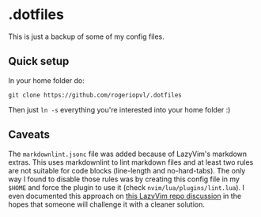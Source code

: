 # .dotfiles

This is just a backup of some of my config files.

## Quick setup

In your home folder do:

    git clone https://github.com/rogeriopvl/.dotfiles

Then just `ln -s` everything you're interested into your home folder :)

## Caveats

The `markdownlint.jsonc` file was added because of LazyVim's markdown extras.
This uses markdownlint to lint markdown files and at least two rules are not
suitable for code blocks (line-length and no-hard-tabs). The only way I found
to disable those rules was by creating this config file in my `$HOME` and force
the plugin to use it (check `nvim/lua/plugins/lint.lua`). I even documented this
approach on [this LazyVim repo discussion][1] in the hopes that someone will
challenge it with a cleaner solution.

[1]: https://github.com/LazyVim/LazyVim/discussions/2268
